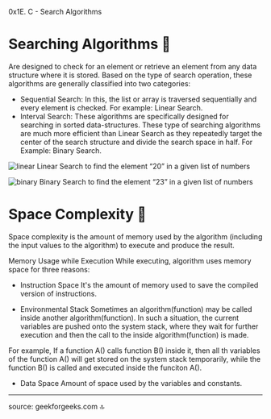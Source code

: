 0x1E. C - Search Algorithms

# Searching Algorithms :telescope:

Are designed to check for an element or retrieve an element from any data structure where it is stored. Based on the type of search operation, these algorithms are generally classified into two categories:
- Sequential Search: In this, the list or array is traversed sequentially and every
  element is checked. For example: Linear Search.
- Interval Search: These algorithms are specifically designed for searching in sorted
  data-structures. These type of searching algorithms are much more efficient than Linear
  Search as they repeatedly target the center of the search structure and divide the search
  space in half. For Example: Binary Search.

![linear](https://media.geeksforgeeks.org/wp-content/cdn-uploads/Linear-Search.png)
Linear Search to find the element “20” in a given list of numbers

![binary](https://www.geeksforgeeks.org/wp-content/uploads/Binary-Search.png)
Binary Search to find the element “23” in a given list of numbers

# Space Complexity :rocket:

Space complexity is the amount of memory used by the algorithm (including the input values to the algorithm) to execute and produce the result.

Memory Usage while Execution
While executing, algorithm uses memory space for three reasons:

- Instruction Space
It's the amount of memory used to save the compiled version of instructions.

- Environmental Stack
Sometimes an algorithm(function) may be called inside another algorithm(function). In such a situation, the current variables are pushed onto the system stack, where they wait for further execution and then the call to the inside algorithm(function) is made.

For example, If a function A() calls function B() inside it, then all th variables of the function A() will get stored on the system stack temporarily, while the function B() is called and executed inside the funciton A().

- Data Space
Amount of space used by the variables and constants.

___
source: geekforgeeks.com :top: